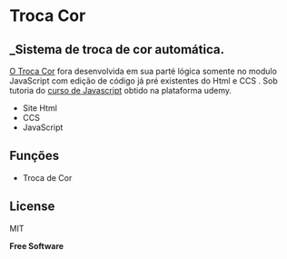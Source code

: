 # Troca Cor


## _Sistema de troca de cor automática.

[O Troca Cor](http://bit.ly/trocacor/) fora desenvolvida em sua parté lógica somente no modulo JavaScript com edição de código já pré existentes do Html e CCS . Sob tutoria do [curso de Javascript](https://www.udemy.com/course/aprenda-javascript-em-7-dias) obtido na plataforma udemy. 

- Site Html 
- CCS
- JavaScript

## Funções

- Troca de Cor

## License

MIT

**Free Software**
